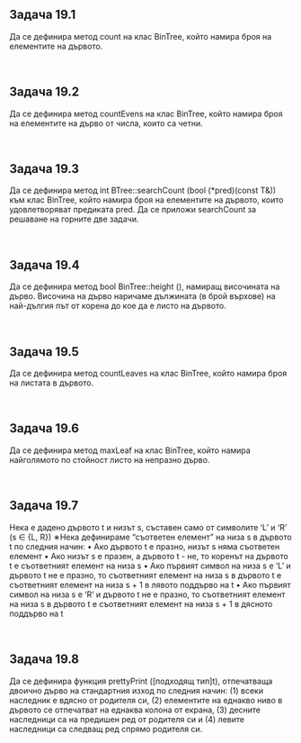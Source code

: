 <h2> Задача 19.1 </h2>
<p> Да се дефинира метод count на клас BinTree, който намира броя на
елементите на дървото.</p>
</br>  
  
<h2> Задача 19.2 </h2>
<p> Да се дефинира метод countEvens на клас BinTree, който намира броя
на елементите на дърво от числа, които са четни.</p>
</br>  
  
<h2> Задача 19.3 </h2>
<p> Да се дефинира метод int BTree<T>::searchCount (bool (*pred)(const
T&)) към клас BinTree, който намира броя на елементите на дървото,
които удовлетворяват предиката pred.
Да се приложи searchCount за решаване на горните две задачи.</p>
</br>  
  
<h2> Задача 19.4 </h2>
<p> Да се дефинира метод bool BinTree<T>::height (), намиращ височината на дърво. Височина на дърво наричаме дължината (в брой върхове)
на най-дългия път от корена до кое да е листо на дървото.</p>
</br>  
  
<h2> Задача 19.5 </h2>
<p> Да се дефинира метод countLeaves на клас BinTree, който намира броя
на листата в дървото.</p>
</br>  
  
<h2> Задача 19.6 </h2>
<p> Да се дефинира метод maxLeaf на клас BinTree, който намира найголямото по стойност листо на непразно дърво.</p>
</br>  
  
<h2> Задача 19.7 </h2>
<p> Нека е дадено дървото t и низът s, съставен само от символите ‘L’ и ‘R’
(s ∈ {L, R})
∗Нека дефинираме “съответен елемент” на низа s в дървото t по следния начин:
   • Ако дървото t е празно, низът s няма съответен елемент
   • Ако низът s е празен, а дървото t - не, то коренът на дървото t е
съответният елемент на низа s
   • Ако първият символ на низа s е ‘L’ и дървото t не е празно, то
съответният елемент на низа s в дървото t е съответният елемент
на низа s + 1 в лявото поддърво на t
   • Ако първият символ на низа s е ‘R’ и дървото t не е празно, то
съответният елемент на низа s в дървото t е съответният елемент
на низа s + 1 в дясното поддърво на t</p>
</br>  
  
<h2> Задача 19.8 </h2>
<p> Да се дефинира функция prettyPrint ([подходящ тип]t), отпечатваща
двоично дърво на стандартния изход по следния начин: (1) всеки наследник е вдясно от родителя си, (2) елементите на еднакво ниво в дървото
се отпечатват на еднаква колона от екрана, (3) десните наследници са
на предишен ред от родителя си и (4) левите наследници са следващ ред
спрямо родителя си.</p>
</br>  
